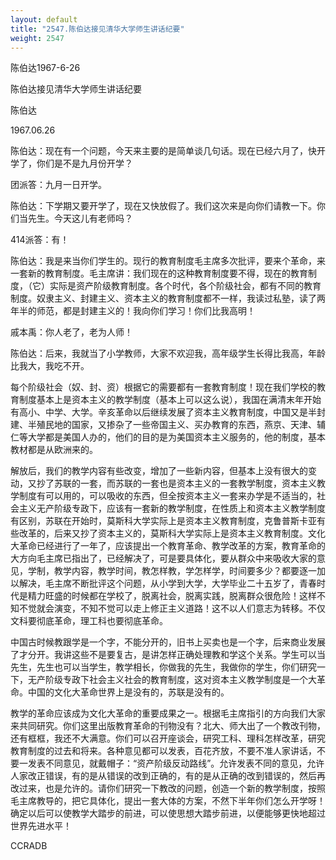 ```yaml
---
layout: default
title: "2547.陈伯达接见清华大学师生讲话纪要"
weight: 2547
---
```


陈伯达1967-6-26

陈伯达接见清华大学师生讲话纪要

陈伯达

1967.06.26

陈伯达：现在有一个问题，今天来主要的是简单谈几句话。现在已经六月了，快开学了，你们是不是九月份开学？

团派答：九月一日开学。

陈伯达：下学期又要开学了，现在又快放假了。我们这次来是向你们请教一下。你们当先生。今天这儿有老师吗？

414派答：有！

陈伯达：我是来当你们学生的。现行的教育制度毛主席多次批评，要来个革命，来一套新的教育制度。毛主席讲：我们现在的这种教育制度要不得，现在的教育制度，（它）实际是资产阶级教育制度。各个时代，各个阶级社会，都有不同的教育制度。奴隶主义、封建主义、资本主义的教育制度都不一样，我读过私塾，读了两年半的师范，都是封建主义的！我向你们学习！你们比我高明！

戚本禹：你人老了，老为人师！

陈伯达：后来，我就当了小学教师，大家不欢迎我，高年级学生长得比我高，年龄比我大，我吃不开。

每个阶级社会（奴、封、资）根据它的需要都有一套教育制度！现在我们学校的教育制度基本上是资本主义的教学制度（基本上可以这么说），我国在满清末年开始有高小、中学、大学。辛亥革命以后继续发展了资本主义教育制度，中国又是半封建、半殖民地的国家，又掺杂了一些帝国主义、买办教育的东西，燕京、天津、辅仁等大学都是美国人办的，他们的目的是为美国资本主义服务的，他的制度，基本教材都是从欧洲来的。

解放后，我们的教学内容有些改变，增加了一些新内容，但基本上没有很大的变动，又抄了苏联的一套，而苏联的一套也是资本主义的一套教学制度，资本主义教学制度有可以用的，可以吸收的东西，但全按资本主义一套来办学是不适当的，社会主义无产阶级专政下，应该有一套新的教学制度，在性质上和资本主义教学制度有区别，苏联在开始时，莫斯科大学实际上是资本主义教育制度，克鲁普斯卡亚有些改革的，后来又抄了资本主义的，莫斯科大学实际上是资本主义教育制度。文化大革命已经进行了一年了，应该提出一个教育革命、教学改革的方案，教育革命的大方向毛主席已指出了，已经解决了，可是要具体化，要从群众中来吸收大家的意见，学制，教学内容，教学时间，教怎样教，学怎样学，时间要多少？都要逐一加以解决，毛主席不断批评这个问题，从小学到大学，大学毕业二十五岁了，青春时代是精力旺盛的时候都在学校了，脱离社会，脱离实践，脱离群众很危险！这样不知不觉就会演变，不知不觉可以走上修正主义道路！这不以人们意志为转移。不仅文科要彻底革命，理工科也要彻底革命。

中国古时候教跟学是一个字，不能分开的，旧书上买卖也是一个字，后来商业发展了才分开。我讲这些不是要复古，是讲怎样正确处理教和学这个关系。学生可以当先生，先生也可以当学生，教学相长，你做我的先生，我做你的学生，你们研究一下，无产阶级专政下社会主义社会的教育制度，这对资本主义教学制度是一个大革命。中国的文化大革命世界上是没有的，苏联是没有的。

教学的革命应该成为文化大革命的重要成果之一。根据毛主席指引的方向我们大家来共同研究。你们这里出版教育革命的刊物没有？北大、师大出了一个教改刊物，还有框框，我还不大满意。你们可以召开座谈会，研究工科、理科怎样改革，研究教育制度的过去和将来。各种意见都可以发表，百花齐放，不要不准人家讲话，不要一发表不同意见，就戴帽子：“资产阶级反动路线”。允许发表不同的意见，允许人家改正错误，有的是从错误的改到正确的，有的是从正确的改到错误的，然后再改过来，也是允许的。请你们研究一下教改的问题，创造一个新的教学制度，按照毛主席教导的，把它具体化，提出一套大体的方案，不然下半年你们怎么开学呀！确定以后可以使教学大踏步的前进，可以使思想大踏步前进，以便能够更快地超过世界先进水平！

CCRADB

